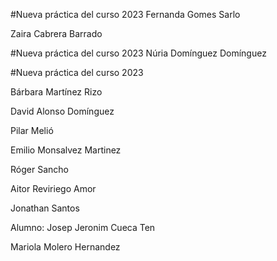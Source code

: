 
#Nueva práctica del curso 2023
Fernanda Gomes Sarlo

Zaira Cabrera Barrado


#Nueva práctica del curso 2023
Núria Domínguez Domínguez

#Nueva práctica del curso 2023

Bárbara Martínez Rizo

David Alonso Domínguez

Pilar Melió

Emilio Monsalvez Martinez


Róger Sancho

Aitor Reviriego Amor

Jonathan Santos

Alumno: Josep Jeronim Cueca Ten

Mariola Molero Hernandez
